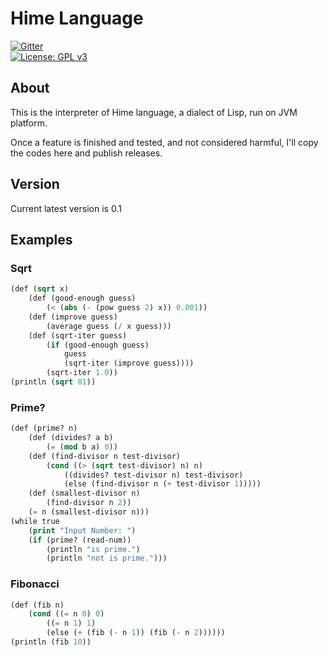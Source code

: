 # Hime Language
[![Gitter](https://badges.gitter.im/wumoe/hime.svg)](https://gitter.im/wumoe/hime?utm_source=badge&utm_medium=badge&utm_campaign=pr-badge)<br/>
[![License: GPL v3](https://img.shields.io/badge/License-GPL%20v3-blue.svg)](http://www.gnu.org/licenses/gpl-3.0)

## About

This is the interpreter of Hime language, a dialect of Lisp, run on JVM platform.

Once a feature is finished and tested, and not considered harmful, I'll copy the codes here and publish releases.

##  Version

Current latest version is 0.1

## Examples

### Sqrt

```lisp
(def (sqrt x)
    (def (good-enough guess)
        (< (abs (- (pow guess 2) x)) 0.001))
    (def (improve guess)
        (average guess (/ x guess)))
    (def (sqrt-iter guess)
        (if (good-enough guess)
            guess
            (sqrt-iter (improve guess))))
        (sqrt-iter 1.0))
(println (sqrt 81))
```

### Prime?
```lisp
(def (prime? n)
    (def (divides? a b)
        (= (mod b a) 0))
    (def (find-divisor n test-divisor)
        (cond ((> (sqrt test-divisor) n) n)
            ((divides? test-divisor n) test-divisor)
            (else (find-divisor n (+ test-divisor 1)))))
    (def (smallest-divisor n)
        (find-divisor n 2))
    (= n (smallest-divisor n)))
(while true
    (print "Input Number: ")
    (if (prime? (read-num))
        (println "is prime.")
        (println "not is prime.")))
```

### Fibonacci
```lisp
(def (fib n)
    (cond ((= n 0) 0)
        ((= n 1) 1)
        (else (+ (fib (- n 1)) (fib (- n 2))))))
(println (fib 10))
```
